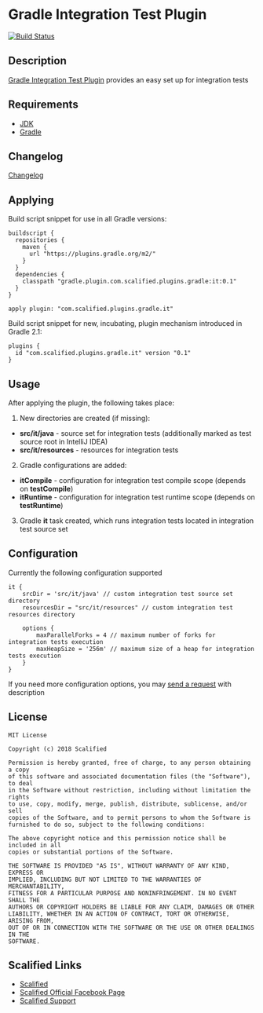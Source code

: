 # Gradle Integration Test Plugin

[![Build Status](https://travis-ci.org/Scalified/gradle-it-plugin.svg)](https://travis-ci.org/Scalified/gradle-it-plugin)

## Description

[Gradle Integration Test Plugin](https://plugins.gradle.org/plugin/com.scalified.plugins.gradle.it) provides an easy set up for integration tests

## Requirements

* [JDK](http://www.oracle.com/technetwork/java/javase/downloads/index.html)
* [Gradle](https://gradle.org/)

## Changelog

[Changelog](CHANGELOG.md)

## Applying

Build script snippet for use in all Gradle versions:

```
buildscript {
  repositories {
    maven {
      url "https://plugins.gradle.org/m2/"
    }
  }
  dependencies {
    classpath "gradle.plugin.com.scalified.plugins.gradle:it:0.1"
  }
}

apply plugin: "com.scalified.plugins.gradle.it"
```

Build script snippet for new, incubating, plugin mechanism introduced in Gradle 2.1:

```
plugins {
  id "com.scalified.plugins.gradle.it" version "0.1"
}
```

## Usage

After applying the plugin, the following takes place:

1. New directories are created (if missing):
  * **src/it/java** - source set for integration tests (additionally marked as test source root in IntelliJ IDEA)
  * **src/it/resources** - resources for integration tests
2. Gradle configurations are added:
  * **itCompile** - configuration for integration test compile scope (depends on **testCompile**)
  * **itRuntime** - configuration for integration test runtime scope (depends on **testRuntime**)
3. Gradle **it** task created, which runs integration tests located in integration test source set

## Configuration

Currently the following configuration supported

```
it {
    srcDir = 'src/it/java' // custom integration test source set directory
    resourcesDir = "src/it/resources" // custom integration test resources directory

    options {
        maxParallelForks = 4 // maximum number of forks for integration tests execution
        maxHeapSize = '256m' // maximum size of a heap for integration tests execution
    }
}
```

If you need more configuration options, you may <a href="mailto:info@scalified.com?subject=[Gradle Integration Test Plugin]: Proposals And Suggestions">send a request</a> with description

## License

```
MIT License

Copyright (c) 2018 Scalified

Permission is hereby granted, free of charge, to any person obtaining a copy
of this software and associated documentation files (the "Software"), to deal
in the Software without restriction, including without limitation the rights
to use, copy, modify, merge, publish, distribute, sublicense, and/or sell
copies of the Software, and to permit persons to whom the Software is
furnished to do so, subject to the following conditions:

The above copyright notice and this permission notice shall be included in all
copies or substantial portions of the Software.

THE SOFTWARE IS PROVIDED "AS IS", WITHOUT WARRANTY OF ANY KIND, EXPRESS OR
IMPLIED, INCLUDING BUT NOT LIMITED TO THE WARRANTIES OF MERCHANTABILITY,
FITNESS FOR A PARTICULAR PURPOSE AND NONINFRINGEMENT. IN NO EVENT SHALL THE
AUTHORS OR COPYRIGHT HOLDERS BE LIABLE FOR ANY CLAIM, DAMAGES OR OTHER
LIABILITY, WHETHER IN AN ACTION OF CONTRACT, TORT OR OTHERWISE, ARISING FROM,
OUT OF OR IN CONNECTION WITH THE SOFTWARE OR THE USE OR OTHER DEALINGS IN THE
SOFTWARE.
```

## Scalified Links

* [Scalified](http://www.scalified.com)
* [Scalified Official Facebook Page](https://www.facebook.com/scalified)
* <a href="mailto:info@scalified.com?subject=[Gradle Integration Test Plugin]: Proposals And Suggestions">Scalified Support</a>